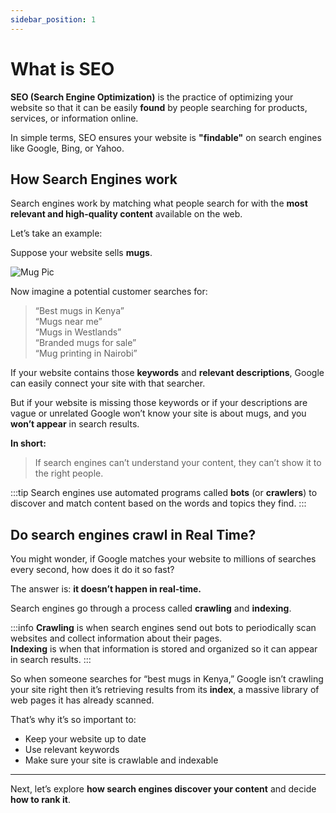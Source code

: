 ```yaml
---
sidebar_position: 1
---
```


# What is SEO

**SEO (Search Engine Optimization)** is the practice of optimizing your website so that it can be easily **found** by people searching for products, services, or information online.

In simple terms, SEO ensures your website is **"findable"** on search engines like Google, Bing, or Yahoo.

## How Search Engines work

Search engines work by matching what people search for with the **most relevant and high-quality content** available on the web.

Let’s take an example:

Suppose your website sells **mugs**.

![Mug Pic](/img/mug.jpg)

Now imagine a potential customer searches for:

> “Best mugs in Kenya”  
> “Mugs near me”  
> “Mugs in Westlands”  
> “Branded mugs for sale”  
> “Mug printing in Nairobi”

If your website contains those **keywords** and **relevant descriptions**, Google can easily connect your site with that searcher.

But if your website is missing those keywords or if your descriptions are vague or unrelated Google won’t know your site is about mugs, and you **won’t appear** in search results.

**In short:**

> If search engines can’t understand your content, they can’t show it to the right people.

:::tip
Search engines use automated programs called **bots** (or **crawlers**) to discover and match content based on the words and topics they find.
:::

## Do search engines crawl in Real Time?

You might wonder, if Google matches your website to millions of searches every second, how does it do it so fast?

The answer is: **it doesn’t happen in real-time.**

Search engines go through a process called **crawling** and **indexing**.

:::info
**Crawling** is when search engines send out bots to periodically scan websites and collect information about their pages.  
**Indexing** is when that information is stored and organized so it can appear in search results.
:::

So when someone searches for “best mugs in Kenya,” Google isn’t crawling your site right then it’s retrieving results from its **index**, a massive library of web pages it has already scanned.

That’s why it’s so important to:

- Keep your website up to date
- Use relevant keywords
- Make sure your site is crawlable and indexable

---

Next, let’s explore **how search engines discover your content** and decide **how to rank it**.
